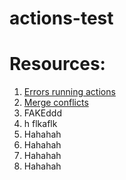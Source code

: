 # actions-test

# Resources:

1. [Errors running actions](https://jonathansoma.com/everything/git/github-actions-403-error/)
2. [Merge conflicts](https://ioflood.com/blog/solved-git-error-you-have-divergent-branches-and-need-to-specify-how-to-reconcile-them/#:~:text=One%20strategy%20to%20reconcile%20divergent,new%20snapshot%20of%20the%20project.)
3. FAKEddd
4. h flkaflk
5. Hahahah
5. Hahahah
5. Hahahah
5. Hahahah
